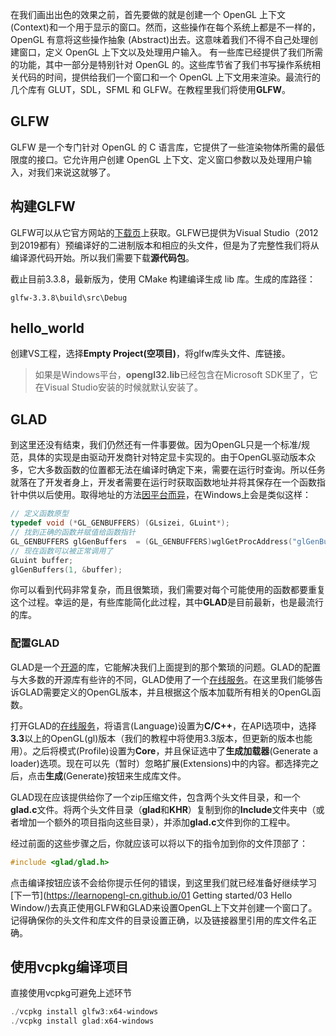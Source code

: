 在我们画出出色的效果之前，首先要做的就是创建一个 OpenGL 上下文 (Context)和一个用于显示的窗口。然而，这些操作在每个系统上都是不一样的，OpenGL 有意将这些操作抽象 (Abstract)出去。这意味着我们不得不自己处理创建窗口，定义 OpenGL 上下文以及处理用户输入。
有一些库已经提供了我们所需的功能，其中一部分是特别针对 OpenGL 的。这些库节省了我们书写操作系统相关代码的时间，提供给我们一个窗口和一个 OpenGL 上下文用来渲染。最流行的几个库有 GLUT，SDL，SFML 和 GLFW。在教程里我们将使用**GLFW**。
## GLFW

GLFW 是一个专门针对 OpenGL 的 C 语言库，它提供了一些渲染物体所需的最低限度的接口。它允许用户创建 OpenGL 上下文、定义窗口参数以及处理用户输入，对我们来说这就够了。

## 构建GLFW

GLFW可以从它官方网站的[下载页](http://www.glfw.org/download.html)上获取。GLFW已提供为Visual Studio（2012到2019都有）预编译好的二进制版本和相应的头文件，但是为了完整性我们将从编译源代码开始。所以我们需要下载**源代码包**。

截止目前3.3.8，最新版为，使用 CMake 构建编译生成 lib 库。生成的库路径：

```
glfw-3.3.8\build\src\Debug
```

## hello_world

创建VS工程，选择**Empty Project(空项目)**，将glfw库头文件、库链接。

> 如果是Windows平台，**opengl32.lib**已经包含在Microsoft SDK里了，它在Visual Studio安装的时候就默认安装了。

## GLAD

到这里还没有结束，我们仍然还有一件事要做。因为OpenGL只是一个标准/规范，具体的实现是由驱动开发商针对特定显卡实现的。由于OpenGL驱动版本众多，它大多数函数的位置都无法在编译时确定下来，需要在运行时查询。所以任务就落在了开发者身上，开发者需要在运行时获取函数地址并将其保存在一个函数指针中供以后使用。取得地址的方法[因平台而异](https://www.khronos.org/opengl/wiki/Load_OpenGL_Functions)，在Windows上会是类似这样：

```c++
// 定义函数原型
typedef void (*GL_GENBUFFERS) (GLsizei, GLuint*);
// 找到正确的函数并赋值给函数指针
GL_GENBUFFERS glGenBuffers  = (GL_GENBUFFERS)wglGetProcAddress("glGenBuffers");
// 现在函数可以被正常调用了
GLuint buffer;
glGenBuffers(1, &buffer);
```

你可以看到代码非常复杂，而且很繁琐，我们需要对每个可能使用的函数都要重复这个过程。幸运的是，有些库能简化此过程，其中**GLAD**是目前最新，也是最流行的库。

### 配置GLAD

GLAD是一个[开源](https://github.com/Dav1dde/glad)的库，它能解决我们上面提到的那个繁琐的问题。GLAD的配置与大多数的开源库有些许的不同，GLAD使用了一个[在线服务](http://glad.dav1d.de/)。在这里我们能够告诉GLAD需要定义的OpenGL版本，并且根据这个版本加载所有相关的OpenGL函数。

打开GLAD的[在线服务](http://glad.dav1d.de/)，将语言(Language)设置为**C/C++**，在API选项中，选择**3.3**以上的OpenGL(gl)版本（我们的教程中将使用3.3版本，但更新的版本也能用）。之后将模式(Profile)设置为**Core**，并且保证选中了**生成加载器**(Generate a loader)选项。现在可以先（暂时）忽略扩展(Extensions)中的内容。都选择完之后，点击**生成**(Generate)按钮来生成库文件。

GLAD现在应该提供给你了一个zip压缩文件，包含两个头文件目录，和一个**glad.c**文件。将两个头文件目录（**glad**和**KHR**）复制到你的**Include**文件夹中（或者增加一个额外的项目指向这些目录），并添加**glad.c**文件到你的工程中。

经过前面的这些步骤之后，你就应该可以将以下的指令加到你的文件顶部了：

```c++
#include <glad/glad.h> 
```

点击编译按钮应该不会给你提示任何的错误，到这里我们就已经准备好继续学习[下一节](https://learnopengl-cn.github.io/01 Getting started/03 Hello Window/)去真正使用GLFW和GLAD来设置OpenGL上下文并创建一个窗口了。记得确保你的头文件和库文件的目录设置正确，以及链接器里引用的库文件名正确。

## 使用vcpkg编译项目

直接使用vcpkg可避免上述环节

```powershell
./vcpkg install glfw3:x64-windows
./vcpkg install glad:x64-windows
```

